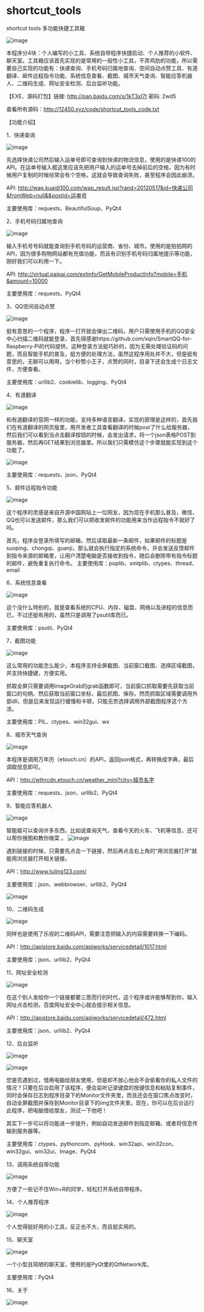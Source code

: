 # shortcut_tools
shortcut tools  多功能快捷工具箱

![image](http://a.hiphotos.baidu.com/image/pic/item/8cb1cb1349540923edee3d929458d109b2de4952.jpg)

本程序分4块：个人编写的小工具、系统自带程序快捷启动、个人推荐的小软件、聊天室。工具箱应该首先实现的是常用的一般性小工具，不弄鸡肋的功能，所以需要自己实现的功能有：快递查询、手机号码归属地查询、空间自动点赞工具、有道翻译、邮件远程指令功能、系统信息查看、截图、城市天气查询、智能应答机器人、二维码生成、网址安全检测、后台监听功能。

【EXE、源码打包】链接: http://pan.baidu.com/s/1kT3xI7t 密码: 2wd5

查看所有源码：http://12450.xyz/code/shortcut_tools_code.txt

【功能介绍】

1、快递查询

![image](http://i13.tietuku.com/ec763ddb2cb029b8.png)

先选择快递公司然后输入运单号即可查询到快递的物流信息，使用的是快递100的API。在运单号输入框这里应该先把用户输入的运单号去掉前后的空格，因为有时候用户复制的时候经常会有个空格，这就会导致查询失败，甚至程序会因此崩溃。

API: http://wap.kuaidi100.com/wap_result.jsp?rand=20120517&id=快递公司&fromWeb=null&&postid=运单号

主要使用库：requests、BeautifulSoup、PyQt4

2、手机号码归属地查询

![image](http://i12.tietuku.com/63a279172027a3d5.png)

输入手机号号码就能查询到手机号码的运营商、省份、城市。使用的是拍拍网的API，因为很多购物网站都有充值功能，而且有识别手机号码归属地提示等功能，刚好我们可以利用一下。

API: http://virtual.paipai.com/extinfo/GetMobileProductInfo?mobile=手机&amount=10000

主要使用库：requests、PyQt4

3、QQ空间自动点赞

![image](http://i13.tietuku.com/d8f2e8ccc8bc58ac.png)

挺有意思的一个程序，程序一打开就会弹出二维码，用户只需使用手机的QQ安全中心扫描二维码就能登录，首先得感谢https://github.com/xqin/SmartQQ-for-Raspberry-Pi的代码提供，这种登录方法挺巧妙的，因为无需处理验证码的问题，而且智能手机的普及，挺方便的处理方法，虽然这程序用处并不大，但是挺有意思的，无聊可以用用，当个秒赞小王子，点赞的同时，目录下还会生成个日志文件，方便查看。

主要使用库：urllib2、cookielib、logging、PyQt4

4、有道翻译

![image](http://i12.tietuku.com/b66a3be41b7fbdd3.png)

和有道翻译的官网一样的功能，支持多种语言翻译，实现的原理是这样的，首先我们在有道翻译的网页版里，用开发者工具查看翻译的时候post了什么给服务器，然后我们可以看到当点击翻译按钮的时候，会发出请求，将一个json表格POST到服务器，然后再GET结果到浏览器里。所以我们只需模仿这个步骤就能实现到这个功能了。

![image](http://i12.tietuku.com/ec260e778dcb6298.png)

主要使用库：requests、json、PyQt4

5、邮件远程指令功能

![image](http://i5.tietuku.com/7f16b57d0a3b5a0b.png)

这个程序的灵感是来自开源中国网站上一位网友，因为现在手机那么普及，微信、QQ也可以发送邮件，那么我们可以把收发邮件的功能用来当作远程指令不就好了吗。

首先，程序会登录所填写的邮箱，然后读取最新一条邮件，如果邮件的标题是suoping、chongqi、guanji，那么就会执行指定的系统命令，并会发送反馈邮件到指令来源的邮箱里，让用户清楚电脑是否接收到指令，随后会删除带有指令标题的邮件，避免重复执行命令。
主要使用库：poplib、smtplib、ctypes、thread、email

6、系统信息查看

![image](http://i13.tietuku.com/5692e9353382852c.png)

这个没什么特别的，就是查看系统的CPU、内存、磁盘、网络以及进程的信息而已，不过还挺有用的，虽然只是调用了psutil库而已。

主要使用库：psutil、PyQt4

7、截图功能

![image](http://i13.tietuku.com/6ded4f3c0a58b414.png)

这么常用的功能怎么能少，本程序支持全屏截图、当前窗口截图、选择区域截图，并支持快捷键，方便实用。

抓取全屏只需要调用ImageGrab的grab函数即可，当前窗口抓取需要先获取当前窗口的句柄、然后获取当前窗口坐标、最后抓图、保存。然而抓取区域需要调用外部dll，但是后来发现运行缓慢和卡顿，只能无奈选择调用外部截图程序这个方法。

主要使用库：PIL、ctypes、win32gui、wx

8、城市天气查询

![image](http://i13.tietuku.com/f7f66455f7281ed4.png)

本程序是调用万年历（etouch.cn）的API，返回json格式，再转换成字典，最后调取信息即可。

API：http://wthrcdn.etouch.cn/weather_mini?city=城市名字

主要使用库：requests、json、urllib2、PyQt4

9、智能应答机器人

![image](http://i13.tietuku.com/29637850cc9fa119.png)

智能姬可以查询许多东西，比如说查询天气、查看今天的火车、飞机等信息、还可以帮你搜图和教你做菜
。
![image](http://i13.tietuku.com/29637850cc9fa119.png)

遇到链接的时候，只需要先点击一下链接，然后再点击右上角的“用浏览器打开”就能用浏览器打开相关链接。

API：http://www.tuling123.com/

主要使用库：json、webbrowser、urllib2、PyQt4

![image](http://i13.tietuku.com/f7deea2ec2eb44f1.png)

10、二维码生成

![image](http://i13.tietuku.com/2d8a0f07012f5e88.png)

同样也是使用了乐视的二维码API，需要注意把输入的内容需要转换一下编码。

API：http://apistore.baidu.com/apiworks/servicedetail/1017.html

主要使用库：json、urllib2、PyQt4

11、网址安全检测

![image](http://i12.tietuku.com/10c86a8029d92cc5.png)

在这个别人发给你一个链接都要三思而行的时代，这个程序或许能够帮到你，输入网址点击检测，百度网址安全中心就会提示相关信息。

API：http://apistore.baidu.com/apiworks/servicedetail/472.html

主要使用库：json、urllib2、PyQt4

12、后台监听

![image](http://i11.tietuku.com/93fd4d7c292beaec.jpg)

![image](http://i11.tietuku.com/d71315686007f141.jpg)

您是否遇到过，借用电脑给朋友使用，但是却不放心他会不会偷看你的私人文件的情况？只要在后台启用了该程序，便会监听记录键盘的按键信息和粘贴复制事件，同时会保存日志到程序目录下的Monitor文件夹里，而且还会在窗口焦点改变时，自动全屏截图并保存到Monitor目录下的img文件夹里。现在，你可以在后台运行此程序，把电脑借给朋友，测试一下他吧！

其实下一步可以将功能进一步提升，例如自动发送邮件到指定邮箱、或者将信息传输到服务器等。

主要使用库：ctypes、pythoncom、pyHook、win32api、win32con、win32gui、win32ui、Image、PyQt4

13、调用系统自带功能

![image](http://b.hiphotos.baidu.com/image/pic/item/7aec54e736d12f2ea8ccf08c49c2d56284356814.jpg)

方便了一些记不住Win+R的同学，轻松打开系统自带程序。

14、个人推荐程序

![image](http://e.hiphotos.baidu.com/image/pic/item/91ef76c6a7efce1b81d29626a951f3deb58f6564.jpg)

个人觉得挺好用的小工具，反正也不大，而且挺实用的。

15、聊天室

![image](http://g.hiphotos.baidu.com/image/pic/item/fd039245d688d43fd904cf1e7b1ed21b0ff43ba8.jpg)

一个小型且简陋的聊天室，使用的是PyQt里的QtNetwork库。

主要使用库：PyQt4

16、关于

![image](http://e.hiphotos.baidu.com/image/pic/item/a686c9177f3e670985c61b133dc79f3df9dc5513.jpg)
